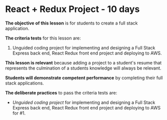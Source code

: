 # React + Redux Project - 10 days

**The objective of this lesson** is for students to create a full stack
application.

**The criteria tests** for this lesson are:

1. Unguided coding project for implementing and designing a Full Stack Express
   back end, React Redux front end project and deploying to AWS.

**This lesson is relevant** because adding a project to a student's resume that
represents the culmination of a students knowledge will always be relevant.

**Students will demonstrate competent performance** by completing their full
stack applications.

**The deliberate practices** to pass the criteria tests are:

- _Unguided coding project_ for implementing and designing a Full Stack Express
  back end, React Redux front end project and deploying to AWS for #1.
